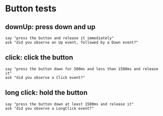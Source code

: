 # Button tests

## downUp: press down and up
    
    say "press the button and release it immediately"
    ask "did you observe an Up event, followed by a Down event?"

## click: click the button

    say "press the button down for 500ms and less than 1500ms and release it"
    ask "did you observe a Click event?"

## long click: hold the button

    say "press the button down at least 1500ms and release it"
    ask "did you observe a LongClick event?"
